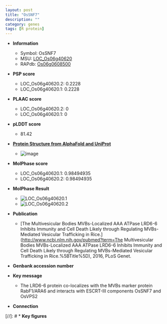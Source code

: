 ```yaml
---
layout: post
title: "OsSNF7"
description: ""
category: genes
tags: [R protein]
---
```


* **Information**  
    + Symbol: OsSNF7  
    + MSU: [LOC_Os06g40620](http://rice.plantbiology.msu.edu/cgi-bin/ORF_infopage.cgi?orf=LOC_Os06g40620)  
    + RAPdb: [Os06g0608500](http://rapdb.dna.affrc.go.jp/viewer/gbrowse_details/irgsp1?name=Os06g0608500)  

* **PSP score**  
    + LOC_Os06g40620.2: 0.2228 
    + LOC_Os06g40620.1: 0.2228 

* **PLAAC score**  
    + LOC_Os06g40620.2: 0 
    + LOC_Os06g40620.1: 0 

* **pLDDT score**
    + 81.42

* **[Protein Structure from AlphaFold and UniProt](https://www.uniprot.org/uniprotkb/Q69V59/entry#structure)**
    + ![image](https://ricepsp.github.io/images/Q6/AF-Q69V59-F1.png)

* **MolPhase score**
    + LOC_Os06g40620.1: 0.98494935
    + LOC_Os06g40620.2: 0.98494935

* **MolPhase Result**
    + ![LOC_Os06g40620.1](https://304243504.github.io/Pictures/LOC_Os06g/LOC_Os06g40620.1.png)
    + ![LOC_Os06g40620.2](https://304243504.github.io/Pictures/LOC_Os06g/LOC_Os06g40620.2.png)

* **Publication**  
    + [The Multivesicular Bodies MVBs-Localized AAA ATPase LRD6-6 Inhibits Immunity and Cell Death Likely through Regulating MVBs-Mediated Vesicular Trafficking in Rice.](http://www.ncbi.nlm.nih.gov/pubmed?term=The Multivesicular Bodies MVBs-Localized AAA ATPase LRD6-6 Inhibits Immunity and Cell Death Likely through Regulating MVBs-Mediated Vesicular Trafficking in Rice.%5BTitle%5D), 2016, PLoS Genet.

* **Genbank accession number**  

* **Key message**  
    + The LRD6-6 protein co-localizes with the MVBs marker protein RabF1/ARA6 and interacts with ESCRT-III components OsSNF7 and OsVPS2

* **Connection**  

[//]: # * **Key figures**  



